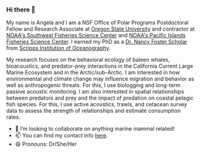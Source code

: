 ### Hi there 👋

My name is Angela and I am a NSF Office of Polar Programs Postdoctoral Fellow and Research Associate at [Oregon State University](https://oregonstate.edu/) and contractor at [NOAA's Southwest Fisheries Science Center](https://www.fisheries.noaa.gov/about/southwest-fisheries-science-center) and [NOAA's Pacific Islands Fisheries Science Center](https://www.fisheries.noaa.gov/about/pacific-islands-fisheries-science-center). I earned my PhD as a [Dr. Nancy Foster Scholar](https://fosterscholars.noaa.gov/) from [Scripps Institution of Oceanography](https://scripps.ucsd.edu/).

My research focuses on the behavioral ecology of baleen whales, bioacoustics, and predator-prey interactions in the California Current Large Marine Ecosystem and in the Arctic/sub-Arctic. I am interested in how environmental and climate change may influence migration and behavior as well as anthropogenic threats. For this, I use biologging and long-term passive acoustic monitoring. I am also interested in spatial relationships between predators and prey and the impact of predation on coastal pelagic fish species. For this, I use active acoustics, trawls, and cetacean survey data to assess the strength of relationships and estimate consumption rates.

- 👯 I’m looking to collaborate on anything marine mammal related! 
- 📫 You can find my contact info [here](https://directory.oregonstate.edu/?type=search&cn=szesciorka).
- 😄 Pronouns: Dr/She/Her


<!--
**azorka/azorka** is a ✨ _special_ ✨ repository because its `README.md` (this file) appears on your GitHub profile.

- 👯 I’m looking to collaborate on anything marine mammal related! 
- 🤔 I’m looking for help with ...
- 💬 Ask me about ...
- 📫 You can find my contact info here.
- 😄 Pronouns: She/Her/Hers
- 
-->
